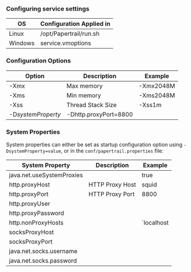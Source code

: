 ### Configuring service settings 
  

| OS        | Configuration Applied in
| ------------- |-------------
| Linux   | /opt/Papertrail/run.sh 
| Windows | service.vmoptions

###  Configuration Options 


| Option        | Description | Example
| ------------- |------------- | -------
| -Xmx    | Max memory | -Xmx2048M
| -Xms    | Min memory | -Xms2048M
| -Xss    | Thread Stack Size | -Xss1m
| -D*systemProperty* | -Dhttp.proxyPort=8800

### System Properties

System properties can either be set as startup configuration option using `-DsystemProperty=value`, or in the `conf/papertrail.properties` file:

| System Property | Description | Example
| ----------------| ------------| -------
| java.net.useSystemProxies||true
| http.proxyHost|HTTP Proxy Host|squid
| http.proxyPort|HTTP Proxy Port|8800
| http.proxyUser|    |
| http.proxyPassword|     |
| http.nonProxyHosts|    |`localhost|127.0.0.1|10.*.*.*|*.foo.co|etc`
| socksProxyHost|     |
| socksProxyPort|     |
| java.net.socks.username|     |
| java.net.socks.password|   | 
